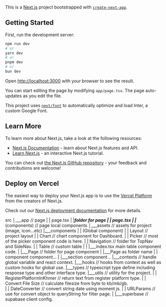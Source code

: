 This is a [Next.js](https://nextjs.org/) project bootstrapped with [`create-next-app`](https://github.com/vercel/next.js/tree/canary/packages/create-next-app).

## Getting Started

First, run the development server:

```bash
npm run dev
# or
yarn dev
# or
pnpm dev
# or
bun dev
```

Open [http://localhost:3000](http://localhost:3000) with your browser to see the result.

You can start editing the page by modifying `app/page.tsx`. The page auto-updates as you edit the file.

This project uses [`next/font`](https://nextjs.org/docs/basic-features/font-optimization) to automatically optimize and load Inter, a custom Google Font.

## Learn More

To learn more about Next.js, take a look at the following resources:

- [Next.js Documentation](https://nextjs.org/docs) - learn about Next.js features and API.
- [Learn Next.js](https://nextjs.org/learn) - an interactive Next.js tutorial.

You can check out [the Next.js GitHub repository](https://github.com/vercel/next.js/) - your feedback and contributions are welcome!

## Deploy on Vercel

The easiest way to deploy your Next.js app is to use the [Vercel Platform](https://vercel.com/new?utm_medium=default-template&filter=next.js&utm_source=create-next-app&utm_campaign=create-next-app-readme) from the creators of Next.js.

Check out our [Next.js deployment documentation](https://nextjs.org/docs/deployment) for more details.

src
│___app // page
|   |   page.tsx
|   |___folder for page
|		 |   page.tsx
|   	 |___(components) // page local components
│___assets // assets for project (image, icon...etc)
|___components
|   |   (Global component)
|   |   Layout // project layout
|   |   Chart // chart component for Dashboard.
|   |   Picker // most of the picker component code is here.
|   |   Navigation // folder for TopNav and SideNav.
|   |   Table // custom table
|   |   |___index.tsx main table component code.
|   |___Page // folder for page component
|       |___Page as folder name
|           |   component component...
|           |___section component...
|___contexts // handle global variable and react context.
|___hooks // hooks from context as well as custom hooks for global use.
|___types // typescript type define including response type and other interface type.
|___utils // utility for the project.
|   |   RegisterPlatformInKhmer // return text from register platform type.
|   |   Convert File Size // calculate filesize from byte to kb/mb/gb.   
|   |   DateConverter // convert string date using moment js.
|   |   URLParams // use for convert object to queryString for filter page.
|   |___superbase // supabase client config.


